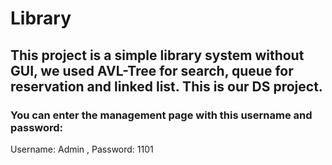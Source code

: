 # Library
## This project is a simple library system without GUI, we used AVL-Tree for search, queue for reservation and linked list. This is our DS project.
### You can enter the management page with this username and password:
Username: Admin , Password: 1101
